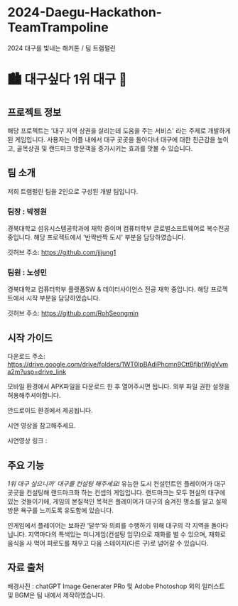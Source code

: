 # 2024-Daegu-Hackathon-TeamTrampoline
2024 대구를 빛내는 해커톤 / 팀 트램펄린


# 🏙️ 대구싶다 1위 대구 🌆

## 프로젝트 정보
 해당 프로젝트는 '대구 지역 상권을 살리는데 도움을 주는 서비스' 라는 주제로 개발하게 된 게임입니다. 사용자는 어플 내에서 대구 곳곳을 돌아다녀 대구에 대한 친근감을 높이고, 골목상권 및 랜드마크 방문객을 증가시키는 효과를 맛볼 수 있습니다.

## 팀 소개
 저희 트램펄린 팀을 2인으로 구성된 개발 팀입니다. 
 ### 팀장 : 박정원
 경북대학교 섬유시스템공학과에 재학 중이며 컴퓨터학부 글로벌소프트웨어로 복수전공 중입니다.
 해당 프로젝트에서 '반짝반짝 도시' 부분을 담당하였습니다.
 
 깃허브 주소: https://github.com/jjjung1
 ### 팀원 : 노성민
 경북대학교 컴퓨터학부 플랫폼SW & 데이터사이언스 전공 재학 중입니다.
 해당 프로젝트에서 시작 부분을 담당하였습니다.
 
 깃허브 주소: https://github.com/RohSeongmin
## 시작 가이드
 다운로드 주소: https://drive.google.com/drive/folders/1WT0lpBAdiPhcmn9CttBfjbtWigVvma2m?usp=drive_link
 
 모바일 환경에서 APK파일을 다운로드 한 후 열어주시면 됩니다. 외부 파일 권한 설정을 허용해주셔야합니다.
 
 안드로이드 환경에서 제공됩니다.
 
 시연 영상을 참고해주세요.
 
 시연영상 링크 : 
## 주요 기능
*1위 대구 싶으니까’ 대구를 컨설팅 해주세요!*
 유능한 도시 컨설턴트인 플레이어가 대구 곳곳을 컨설팅해 랜드마크화 하는 컨셉의 게임입니다. 랜드마크는 모두 현실의 대구에 있는 것들이기에, 게임의 본질적인 목적은 플레이어가 대구의 숨겨진 명소를 알고 실제 방문 욕구를 느끼도록 유도함에 있습니다.

 인게임에서 플레이어는 보좌관 ‘달쑤’와 의뢰를 수행하기 위해 대구의 각 지역을 돌아다닙니다. 지역마다의 특색있는 미니게임(컨설팅 임무)으로 재화를 벌 수 있으며, 재화로 음식을 사 먹어 피로도를 채우고 다음 스테이지(다른 구)로 넘어갈 수 있습니다.
## 자료 출처
 배경사진 : chatGPT Image Generater PRo 및 Adobe Photoshop 
 외의 일러스트 및 BGM은 팀 내에서 제작하였습니다.
